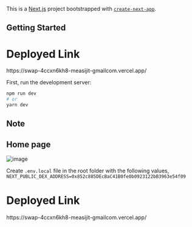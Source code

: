 This is a [Next.js](https://nextjs.org/) project bootstrapped with [`create-next-app`](https://github.com/vercel/next.js/tree/canary/packages/create-next-app).

## Getting Started

<h1> Deployed Link </h1>
https://swap-4ccxn6kh8-measijit-gmailcom.vercel.app/


First, run the development server:

```bash
npm run dev
# or
yarn dev
```

## Note


## Home page
![image](https://user-images.githubusercontent.com/74970659/226163956-d6c88be1-0c01-48b9-b8a4-478819a9fba7.png)


Create `.env.local` file in the root folder with the following values,
`NEXT_PUBLIC_DEX_ADDRESS=0x852c885DEcBaC41B0fe0b0923122bB3963e54f09`


<h1> Deployed Link </h1>
https://swap-4ccxn6kh8-measijit-gmailcom.vercel.app/
